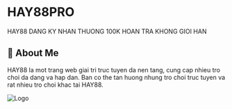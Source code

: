 # HAY88PRO

HAY88 DANG KY NHAN THUONG 100K HOAN TRA KHONG GIOI HAN
 
## 🚀 About Me
HAY88 la mot trang web giai tri truc tuyen da nen tang, cung cap nhieu tro choi da dang va hap dan. Ban co the tan huong nhung tro choi truc tuyen va rat nhieu tro choi khac tai HAY88.




![Logo](https://hay88.pro/wp-content/uploads/2024/02/logo-hay88pro.webp)
